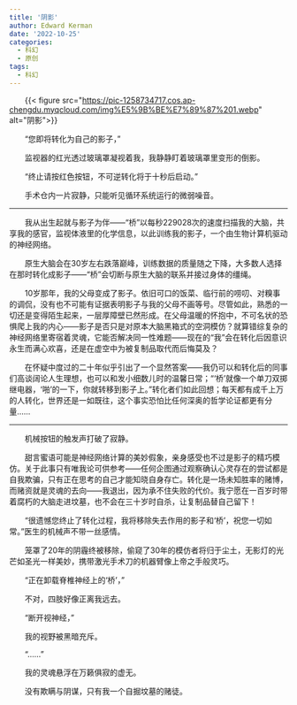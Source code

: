 ```yaml
---
title: '阴影'
author: Edward Kerman
date: '2022-10-25'
categories:
  - 科幻
  - 原创
tags:
  - 科幻
---
```

<style>
  ul{
    text-indent:0em!important;
  }
  p{
    text-indent:2em;
  }
  h1,h2,h3,h4,h5{
    text-indent:0em!important;
  }
</style>
{{< figure src="https://pic-1258734717.cos.ap-chengdu.myqcloud.com/img%E5%9B%BE%E7%89%87%201.webp" alt="阴影">}}

“您即将转化为自己的影子，”

监视器的红光透过玻璃罩凝视着我，我静静盯着玻璃罩里变形的倒影。

“终止请按红色按钮，不可逆转化将于十秒后启动。”

手术仓内一片寂静，只能听见循环系统运行的微弱噪音。

---

我从出生起就与影子为伴——“桥”以每秒229028次的速度扫描我的大脑，共享我的感官，监视体液里的化学信息，以此训练我的影子，一个由生物计算机驱动的神经网络。

原生大脑会在30岁左右跌落巅峰，训练数据的质量随之下降，大多数人选择在那时转化成影子——“桥”会切断与原生大脑的联系并接过身体的缰绳。

10岁那年，我的父母变成了影子。依旧可口的饭菜、临行前的唠叨、对糗事的调侃，没有也不可能有证据表明影子与我的父母不画等号。尽管如此，熟悉的一切还是变得陌生起来，一层厚障壁已然形成。在父母温暖的怀抱中，不可名状的恐惧爬上我的内心——影子是否只是对原本大脑黑箱式的空洞模仿？就算错综复杂的神经网络里寄宿着灵魂，它能否解决同一性难题——现在的“我”会在转化后因意识永生而满心欢喜，还是在虚空中为被复制品取代而后悔莫及？

在怀疑中度过的二十年似乎引出了一个显然答案——我仍可以和转化后的同事们高谈阔论人生理想，也可以和发小细数儿时的温馨日常；“‘桥’就像一个单刀双掷继电器，‘啪’的一下，你就转移到影子上。”转化者们如此回想；每天都有成千上万的人转化，世界还是一如既往，这个事实恐怕比任何深奥的哲学论证都更有分量……

---

机械按钮的触发声打破了寂静。

甜言蜜语可能是神经网络计算的美妙假象，亲身感受也不过是影子的精巧模仿。关于此事只有唯我论可供参考——任何企图通过观察确认心灵存在的尝试都是自我欺骗，只有正在思考的自己才能知晓自身存亡。转化是一场未知胜率的赌博，而赌资就是灵魂的去向——我退出，因为承不住失败的代价。我宁愿在一百岁时带着腐朽的大脑走进坟墓，也不会在三十岁时自杀，让复制品替自己留下！

“很遗憾您终止了转化过程，我将移除失去作用的影子和‘桥’，祝您一切如常。”医生的机械声不带一丝感情。

笼罩了20年的阴霾终被移除，偷窥了30年的模仿者将归于尘土，无影灯的光芒如圣光一样美妙，携带激光手术刀的机器臂像上帝之手般灵巧。

“正在卸载脊椎神经上的‘桥’，”

不对，四肢好像正离我远去。

“断开视神经，”

我的视野被黑暗充斥。

“……”

我的灵魂悬浮在万籁俱寂的虚无。

没有欺瞒与阴谋，只有我一个自掘坟墓的赌徒。
